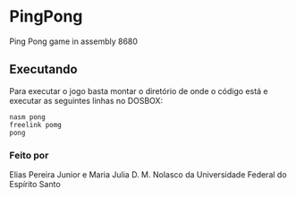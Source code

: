 # PingPong
Ping Pong game in assembly 8680

## Executando
Para executar o jogo basta montar o diretório de onde o código está e executar as seguintes linhas no DOSBOX:

```
nasm pong
freelink pomg
pong
```

### Feito por
Elias Pereira Junior e Maria Julia D. M. Nolasco da Universidade Federal do Espírito Santo
